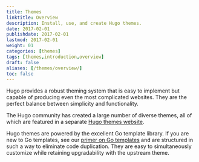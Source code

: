 ```yaml
---
title: Themes
linktitle: Overview
description: Install, use, and create Hugo themes.
date: 2017-02-01
publishdate: 2017-02-01
lastmod: 2017-02-01
weight: 01
categories: [themes]
tags: [themes,introduction,overview]
draft: false
aliases: [/themes/overview/]
toc: false
---
```


Hugo provides a robust theming system that is easy to implement but capable of producing even the most complicated websites. They are the perfect balance between simplicity and functionality.

The Hugo community has created a large number of diverse themes, all of which are featured in a separate [Hugo themes website][hugothemes].

Hugo themes are powered by the excellent Go template library. If you are new to Go templates, see our [primer on Go templates][goprimer] and are structured in such a way to eliminate code duplication. They are easy to simultaneously customize while retaining upgradability with the upstream theme.

[goprimer]: /templates/go-template-primer/
[hugothemes]: http://themes.gohugo.io/
